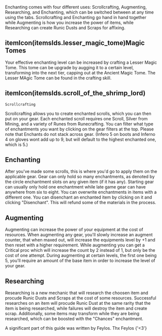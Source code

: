 Enchanting comes with four different uses: Scrollcrafting, Augmenting, Researching, and Enchanting, which can be
switched between at any time using the tabs. Scrollcrafting and Enchanting go hand in hand together while
Augmenting is how you increase the power of items, while Researching can create Runic Dusts and Scraps for affixing.

## itemIcon(itemsIds.lesser_magic_tome)Magic Tomes
Your effective enchanting level can be increased by crafting a Lesser Magic Tome. This tome can be 
upgrade by augging it to a certain level, transforming into the next tier, capping out at the Ancient Magic Tome. 
The Lesser MAgic Tome can be found in the crafting skill.

## itemIcon(itemsIds.scroll_of_the_shrimp_lord)
	Scrollcrafting

Scrollcrafting allows you to create enchanted scrolls, which you can then put on your gear. Each enchanted
scroll requires one Scroll, Silver from Mining, and a variety of Runes from Runecrafting.
You can filter what type of enchantments you want by clicking on the gear filters at the top.
Please note that Enchants do not stack across gear. (Infero 5 on boots and Inferno 4 on gloves wont add up to 9, but will default 
to the highest enchanted one, which is 5.) 

## Enchanting
After you've made some scrolls, this is where you'd go to apply them on the applicable gear. Gear can only
hold so many enchantments, as denoted by the circle enchantment slots on any given item (if it has any).
Starting gear can usually only hold one enchantment while late game gear can have anywhere from six to
eight. You can overwrite enchantments in items with a different one. You can disenchant an enchanted item by
clicking on it and clicking "Disenchant". This will refund some of the materials in the process.

## Augmenting
Augmenting can increase the power of your equipment at the cost of resources. When augmenting any gear, you'll
slowly increase an augment counter, that when maxed out, will increase the equipments level by +1 and then reset with a higher requirement.
While augmenting you can get a Critical proc which will increase the count by 2 instead of 1, but only be the cost of one attempt.
During augmenting at certain levels, the first one being 5, you'll require an amount of the base item in order to increase the level of your gear.

## Researching
Researching is a new mechanic that will research the choosen item and procude Runic Dusts and Scraps at the cost of some resources.
Successful researches on an item will procude Runic Dust at the same rarity that the item is being researched, while failures will destroy the item and create scrap.
Additionally, some items may transform while they are being researched, which can be boosted with the "Chances" enchantment.

<p color='gray' fontStyle='oblique'>
	A significant part of this guide was written by Feylos. Thx Feylos {'<3'}
</p>
